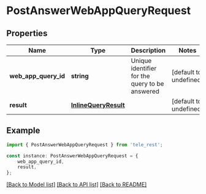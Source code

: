 # PostAnswerWebAppQueryRequest


## Properties

Name | Type | Description | Notes
------------ | ------------- | ------------- | -------------
**web_app_query_id** | **string** | Unique identifier for the query to be answered | [default to undefined]
**result** | [**InlineQueryResult**](InlineQueryResult.md) |  | [default to undefined]

## Example

```typescript
import { PostAnswerWebAppQueryRequest } from 'tele_rest';

const instance: PostAnswerWebAppQueryRequest = {
    web_app_query_id,
    result,
};
```

[[Back to Model list]](../README.md#documentation-for-models) [[Back to API list]](../README.md#documentation-for-api-endpoints) [[Back to README]](../README.md)
